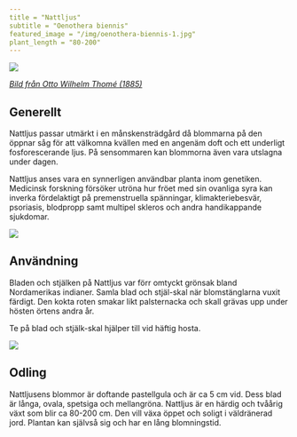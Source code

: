 ```yaml
---
title = "Nattljus"
subtitle = "Oenothera biennis"
featured_image = "/img/oenothera-biennis-1.jpg"
plant_length = "80-200"
---
```


![](/img/oenothera-biennis-3.jpg)

[_Bild från Otto Wilhelm Thomé (1885)_](https://sv.wikipedia.org/wiki/Otto_Wilhelm_Thom%C3%A9)

## Generellt

Nattljus passar utmärkt i en månskensträdgård då blommarna på den öppnar såg för att välkomna kvällen med en angenäm doft och ett underligt fosforescerande ljus. På sensommaren kan blommorna även vara utslagna under dagen.

Nattljus anses vara en synnerligen användbar planta inom genetiken. Medicinsk forskning försöker utröna hur fröet med sin ovanliga syra kan inverka fördelaktigt på premenstruella spänningar, klimakteriebesvär, psoriasis, blodpropp samt multipel skleros och andra handikappande sjukdomar.

![](/img/oenothera-biennis-1.jpg)

## Användning

Bladen och stjälken på Nattljus var förr omtyckt grönsak bland Nordamerikas indianer. Samla blad och stjäl-skal när blomstänglarna vuxit färdigt. Den kokta roten smakar likt palsternacka och skall grävas upp under hösten örtens andra år.

Te på blad och stjälk-skal hjälper till vid häftig hosta.

![](/img/oenothera-biennis-2.jpg)

## Odling

Nattljusens blommor är doftande pastellgula och är ca 5 cm vid. Dess blad är långa, ovala, spetsiga och mellangröna. Nattljus är en härdig och tvåårig växt som blir ca 80-200 cm. Den vill växa öppet och soligt i väldränerad jord. Plantan kan självså sig och har en lång blomningstid.

